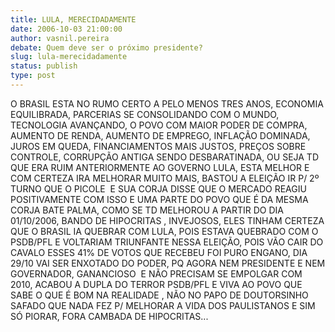 ```yaml
---
title: LULA, MERECIDADAMENTE
date: 2006-10-03 21:00:00
author: vasnil.pereira
debate: Quem deve ser o próximo presidente?
slug: lula-merecidadamente
status: publish 
type: post
---
```


O BRASIL ESTA NO RUMO CERTO A PELO MENOS TRES ANOS, ECONOMIA EQUILIBRADA, PARCERIAS SE CONSOLIDANDO COM O MUNDO, TECNOLOGIA AVANÇANDO, O POVO COM MAIOR PODER DE COMPRA, AUMENTO DE RENDA, AUMENTO DE EMPREGO, INFLAÇÃO DOMINADA, JUROS EM QUEDA, FINANCIAMENTOS MAIS JUSTOS, PREÇOS SOBRE CONTROLE, CORRUPÇÃO ANTIGA SENDO DESBARATINADA, OU SEJA TD QUE ERA RUIM ANTERIORMENTE AO GOVERNO LULA, ESTA MELHOR E COM CERTEZA IRA MELHORAR MUITO MAIS, BASTOU A ELEIÇÃO IR P/ 2º TURNO QUE O PICOLE  E SUA CORJA DISSE QUE O MERCADO REAGIU POSITIVAMENTE COM ISSO E UMA PARTE DO POVO QUE É DA MESMA CORJA BATE PALMA, COMO SE TD MELHOROU A PARTIR DO DIA 01/10/2006, BANDO DE HIPOCRITAS , INVEJOSOS, ELES TINHAM CERTEZA QUE O BRASIL IA QUEBRAR COM LULA, POIS ESTAVA QUEBRADO COM O PSDB/PFL E VOLTARIAM TRIUNFANTE NESSA ELEIÇÃO, POIS VÃO CAIR DO CAVALO ESSES 41% DE VOTOS QUE RECEBEU FOI PURO ENGANO, DIA 29/10 VAI SER ENXOTADO DO PODER, PQ AGORA NEM PRESIDENTE E NEM GOVERNADOR, GANANCIOSO  E NÃO PRECISAM SE EMPOLGAR COM 2010, ACABOU A DUPLA DO TERROR PSDB/PFL E VIVA AO POVO QUE SABE O QUE É BOM NA REALIDADE , NÃO NO PAPO DE DOUTORSINHO SAFADO QUE NADA FEZ P/ MELHORAR A VIDA DOS PAULISTANOS E SIM SÓ PIORAR, FORA CAMBADA DE HIPOCRITAS...


